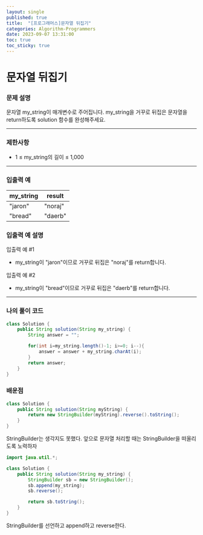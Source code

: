 ```yaml
---
layout: single
published: true
title:  "[프로그래머스]문자열 뒤집기"
categories: Algorithm-Programmers
date: 2023-09-07 13:31:00
toc: true
toc_sticky: true
---
```


# 문자열 뒤집기

### 문제 설명
문자열 my_string이 매개변수로 주어집니다. my_string을 거꾸로 뒤집은 문자열을 return하도록 solution 함수를 완성해주세요.

----------------

### 제한사항

* 1 ≤ my_string의 길이 ≤ 1,000

----------------

### 입출력 예

|my_string	  |result|
|---|---|
|"jaron"   |   "noraj"|
|"bread" 	|	"daerb"|

### 입출력 예 설명

입출력 예 #1
* my_string이 "jaron"이므로 거꾸로 뒤집은 "noraj"를 return합니다.
  
입출력 예 #2
* my_string이 "bread"이므로 거꾸로 뒤집은 "daerb"를 return합니다.





----------------

### 나의 풀이 코드

```java
class Solution {
    public String solution(String my_string) {
        String answer = "";

        for(int i=my_string.length()-1; i>=0; i--){
            answer = answer + my_string.charAt(i);
        }
        return answer;
    }
}
```
<p>

</p>



### 배운점

```java
class Solution {
    public String solution(String myString) {
        return new StringBuilder(myString).reverse().toString();
    }
}
```
<p>
StringBuilder는 생각지도 못했다. 앞으로 문자열 처리할 때는 StringBuilder을 떠올리도록 노력하자
</p>

```java
import java.util.*;

class Solution {
    public String solution(String my_string) {
        StringBuilder sb = new StringBuilder();
        sb.append(my_string);
        sb.reverse();

        return sb.toString();
    }
}
```

<p>
StringBuilder를 선언하고 append하고 reverse한다.
</p>

